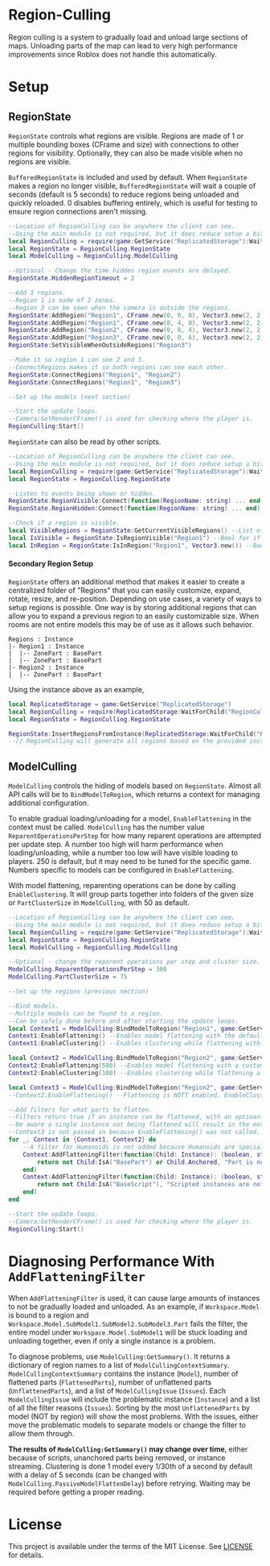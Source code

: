 # Region-Culling
Region culling is a system to gradually load and unload large
sections of maps. Unloading parts of the map can lead to
very high performance improvements since Roblox does not handle
this automatically.

# Setup
## RegionState
`RegionState` controls what regions are visible. Regions are
made of 1 or multiple bounding boxes (CFrame and size) with
connections to other regions for visibility. Optionally, they
can also be made visible when no regions are visible.

`BufferedRegionState` is included and used by default. When
`RegionState` makes a region no longer visible, `BufferedRegionState`
will wait a couple of seconds (default is 5 seconds) to reduce
regions being unloaded and quickly reloaded. 0 disables buffering
entirely, which is useful for testing to ensure region connections
aren't missing.

```lua
--Location of RegionCulling can be anywhere the client can see.
--Using the main module is not required, but it does reduce setup a bit for most cases.
local RegionCulling = require(game:GetService("ReplicatedStorage"):WaitForChild("RegionCulling"))
local RegionState = RegionCulling.RegionState
local ModelCulling = RegionCulling.ModelCulling

--Optional - Change the time hidden region events are delayed.
RegionState.HiddenRegionTimeout = 2

--Add 3 regions.
--Region 1 is made of 2 zones.
--Region 3 can be seen when the camera is outside the regions.
RegionState:AddRegion("Region1", CFrame.new(0, 0, 0), Vector3.new(2, 2, 2))
RegionState:AddRegion("Region1", CFrame.new(0, 4, 0), Vector3.new(2, 2, 2))
RegionState:AddRegion("Region2", CFrame.new(0, 0, 4), Vector3.new(2, 2, 2))
RegionState:AddRegion("Region3", CFrame.new(0, 0, 6), Vector3.new(2, 2, 2))
RegionState:SetVisibleWhenOutsideRegions("Region3")

--Make it so region 1 can see 2 and 3.
--ConnectRegions makes it so both regions can see each other.
RegionState:ConnectRegions("Region1", "Region2")
RegionState:ConnectRegions("Region1", "Region3")

--Set up the models (next section)

--Start the update loops.
--Camera:GetRenderCFrame() is used for checking where the player is.
RegionCulling:Start()
```

`RegionState` can also be read by other scripts.

```lua
--Location of RegionCulling can be anywhere the client can see.
--Using the main module is not required, but it does reduce setup a bit for most cases.
local RegionCulling = require(game:GetService("ReplicatedStorage"):WaitForChild("RegionCulling"))
local RegionState = RegionCulling.RegionState

--Listen to events being shown or hidden.
RegionState.RegionVisible:Connect(function(RegionName: string) ... end)
RegionState.RegionHidden:Connect(function(RegionName: string) ... end)

--Check if a region is visible.
local VisibleRegions = RegionState:GetCurrentVisibleRegions() --List of the region names that are visible
local IsVisible = RegionState:IsRegionVisible("Region1") --Bool for if a region is visible
local InRegion = RegionState:IsInRegion("Region1", Vector3.new()) --Bool for if a point is in a region
```

#### Secondary Region Setup
`RegionState` offers an additional method that makes it easier to create a centralized folder of "Regions" that you can easily customize, expand, rotate, resize, and re-position. 
Depending on use cases, a variety of ways to setup regions is possible. One way is by storing additional regions that can allow you to expand a previous region to an easily customizable size. 
When rooms are not entire models this may be of use as it allows such behavior.
```
Regions : Instance
|- Region1 : Instance
|  |-- ZonePart : BasePart
|  |-- ZonePart : BasePart
|- Region2 : Instance
|  |-- ZonePart : BasePart
```
Using the instance above as an example,
```lua
local ReplicatedStorage = game:GetService("ReplicatedStorage")
local RegionCulling = require(ReplicatedStorage:WaitForChild("RegionCulling"))
local RegionState = RegionCulling.RegionState

RegionState:InsertRegionsFromInstance(ReplicatedStorage:WaitForChild("Regions"))
--// RegionCulling will generate all regions based on the provided instances.
```

## ModelCulling
`ModelCulling` controls the hiding of models based on `RegionState`.
Almost all API calls will be to `BindModelToRegion`, which returns
a context for managing additional configuration.

To enable gradual loading/unloading for a model, `EnableFlattening`
in the context must be called. `ModelCulling` has the number value
`ReparentOperationsPerStep` for how many reparent operations are 
attempted per update step. A number too high will harm performance
when loading/unloading, while a number too low will have visible
loading to players. 250 is default, but it may need to be tuned
for the specific game. Numbers specific to models can be configured
in `EnableFlattening`.

With model flattening, reparenting operations can be done by calling
`EnableClustering`. It will group parts together into folders of
the given size or `PartClusterSize` in `ModelCulling`, with 50 as
default.

```lua
--Location of RegionCulling can be anywhere the client can see.
--Using the main module is not required, but it does reduce setup a bit for most cases.
local RegionCulling = require(game:GetService("ReplicatedStorage"):WaitForChild("RegionCulling"))
local RegionState = RegionCulling.RegionState
local ModelCulling = RegionCulling.ModelCulling

--Optional - change the reparent operations per step and cluster size.
ModelCulling.ReparentOperationsPerStep = 300
ModelCulling.PartClusterSize = 75

--Set up the regions (previous section)

--Bind models.
--Multiple models can be found to a region.
--Can be safely done before and after starting the update loops.
local Context1 = ModelCulling:BindModelToRegion("Region1", game:GetService("Workspace"):WaitForChil("Model1"))
Context1:EnableFlattening() --Enables model flattening with the default reparent operations per step.
Context1:EnableClustering() --Enables clustering while flattening with the default cluster size.

local Context2 = ModelCulling:BindModelToRegion("Region2", game:GetService("Workspace"):WaitForChil("Model2"))
Context2:EnableFlattening(500) --Enables model flattening with a custom reparent operations per step.
Context2:EnableClustering(100) --Enables clustering while flattening a custom default cluster size.

local Context3 = ModelCulling:BindModelToRegion("Region2", game:GetService("Workspace"):WaitForChil("Model2A"))
--Context2:EnableFlattening() --Flattening is NOTT enabled. EnableClustering() has no effect without EnableFlattening().

--Add filters for what parts to flatten.
--Filters return true if an instance can be flattened, with an optioanl string saying why they can't.
--Be aware a single instance not being flattened will result in the entire instance tree under the model being unflattened (see next section).
--Context3 is not passed in because EnableFlattening() was not called.
for _, Context in {Context1, Context2} do
    --A filter for Humanoids is not added because Humanoids are special-cased to move together.
    Context:AddFlatteningFilter(function(Child: Instance): (boolean, string?)
        return not Child:IsA("BasePart") or Child.Anchored, "Part is not anchored."
    end)
    Context:AddFlatteningFilter(function(Child: Instance): (boolean, string?)
        return not Child:IsA("BaseScript"), "Scripted instances are not safe to be flattened."
    end)
end

--Start the update loops.
--Camera:GetRenderCFrame() is used for checking where the player is.
RegionCulling:Start()
```

# Diagnosing Performance With `AddFlatteningFilter`
When `AddFlatteningFilter` is used, it can cause large amounts of
instances to not be gradually loaded and unloaded. As an example,
if `Workspace.Model` is bound to a region and `Workspace.Model.SubModel1.SubModel2.SubModel3.Part`
fails the filter, the entire model under `Workspace.Model.SubModel1`
will be stuck loading and unloading together, even if only a
single instance is a problem.

To diagnose problems, use `ModelCulling:GetSummary()`. It returns
a dictionary of region names to a list of `ModelCullingContextSummary`.
`ModelCullingContextSummary` contains the instance (`Model`), number
of flattened parts (`FlattenedParts`), number of unflattened parts
(`UnflattenedParts`), and a list of `ModelCullingIssue` (`Issues`).
Each `ModelCullingIssue` will include the problematic instance (`Instance`)
and a list of all the filter reasons (`Issues`). Sorting by the
most `UnflattenedParts` by model (NOT by region) will show the most
problems. With the issues, either move the problematic models to separate
models or change the filter to allow them through.

**The results of `ModelCulling:GetSummary()` may change over time**,
either because of scripts, unanchored parts being removed, or instance
streaming. Clustering is done 1 model every 1/30th of a second by default
with a delay of 5 seconds (can be changed with `ModelCulling.PassiveModelFlattenDelay`)
before retrying. Waiting may be required before getting a proper reading.

# License
This project is available under the terms of the MIT License.
See [LICENSE](LICENSE) for details.
